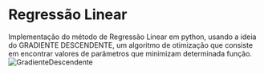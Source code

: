 # Regressão Linear
Implementação do método de Regressão Linear em python, usando a ideia do GRADIENTE DESCENDENTE, um algoritmo de otimização que consiste em encontrar valores de parâmetros que minimizam determinada função. 
![GradienteDescendente](https://user-images.githubusercontent.com/130702330/232258727-f716e916-b2f6-46ad-b59a-d8ae4727736e.jpg)
